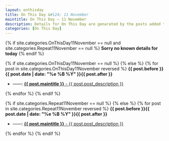 ```yaml
---
layout: onthisday
title: On This Day &#124; 11 November
maintitle: On This Day — 11 November
description: Details for On This Day are genarated by the posts added to the website so the content is subject to changes/updates over time.
categories: [On This Day]
---
```


{% if site.categories.OnThisDay11November == null and site.categories.Repeat11November == null %}
<strong>Sorry no known details for today</strong>
{% endif %}

{% if site.categories.OnThisDay11November == null %}
{% else %}
{% for post in site.categories.OnThisDay11November reversed %}
<strong>{{ post.before }}{{ post.date | date: "%e %B %Y" }}{{ post.after }}</strong>
<ul>
<li> ——: <a class="{{ post.class }}" href="{{ post.url }}"><strong>{{ post.maintitle }}</strong> - {{ post.post_description }}</a></li>
</ul>
{% endfor %}
{% endif %}

{% if site.categories.Repeat11November == null %}
{% else %}
{% for post in site.categories.Repeat11November reversed %}
<strong>{{ post.before }}{{ post.date | date: "%e %B %Y" }}{{ post.after }}</strong>
<ul>
<li> ——: <a class="{{ post.class }}" href="{{ post.url }}"><strong>{{ post.maintitle }}</strong> - {{ post.post_description }}</a></li>
</ul>
{% endfor %}
{% endif %}
